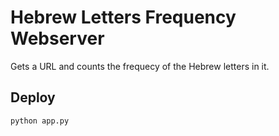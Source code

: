 # Hebrew Letters Frequency Webserver

Gets a URL and counts the frequecy of the Hebrew letters in it.

## Deploy

```
python app.py
```
